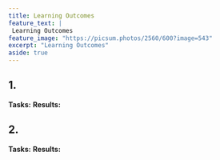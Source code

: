```yaml
---
title: Learning Outcomes
feature_text: |
 Learning Outcomes
feature_image: "https://picsum.photos/2560/600?image=543"
excerpt: "Learning Outcomes"
aside: true
---
```



## 1. 

**Tasks:** 
**Results:** 

## 2. 
**Tasks:**
**Results:** 
